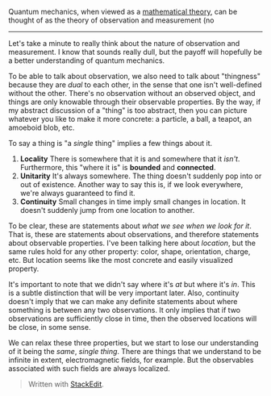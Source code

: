 Quantum mechanics, when viewed as a [mathematical theory](https://en.wikipedia.org/wiki/Mathematical_theory), can be thought of as the theory of observation and measurement (no

---

Let's take a minute to really think about the nature of observation and measurement. I know that sounds really dull, but the payoff will hopefully be a better understanding of quantum mechanics.

To be able to talk about observation, we also need to talk about "thingness" because they are *dual* to each other, in the sense that one isn't well-defined without the other. There's no observation without an observed object, and things are only knowable through their observable properties. By the way, if my abstract discussion of a "thing" is too abstract, then you can picture whatever you like to make it more concrete: a particle, a ball, a teapot, an amoeboid blob, etc.

To say a thing is "a *single* thing" implies a few things about it. 
1. **Locality**
There is somewhere that it is and somewhere that it *isn't*. Furthermore, this "where it is" is **bounded** and **connected**.
2. **Unitarity**
It's always somewhere. The thing doesn't suddenly pop into or out of existence. Another way to say this is, if we look everywhere, we're always guaranteed to find it.
3. **Continuity**
Small changes in time imply small changes in location. It doesn't suddenly jump from one location to another.

To be clear, these are statements about *what we see when we look for it*. That is, these are statements about observations, and therefore statements about observable properties. I've been talking here about *location*, but the same rules hold for any other property: color, shape, orientation, charge, etc. But location seems like the most concrete and easily visualized property.

It's important to note that we didn't say where it's *at* but where it's *in*. This is a subtle distinction that will be very important later. Also, continuity doesn't imply that we can make any definite statements about where something is between any two observations. It only implies that if two observations are sufficiently close in time, then the observed locations will be close, in some sense.

We can relax these three properties, but we start to lose our understanding of it being the *same*, *single* *thing*. There are things that we understand to be infinite in extent, electromagnetic fields, for example. But the observables associated with such fields are always localized.



> Written with [StackEdit](https://stackedit.io/).
<!--stackedit_data:
eyJoaXN0b3J5IjpbLTgzNTg0NTAwMywxNTUzNjU0MjksMTAyMD
AxMjU4MiwtOTI3NDczNTE3LC0xMzUwODc5MzAzLC01NjU0ODU2
NDgsLTE5NTk2MDE3MDMsLTEwMDUyOTk1MjYsNTYxOTc1MzkwLC
0xNDE3OTEyNzI4LC0xOTc0MTgyMDYwLC01NjYyNzcxNDYsLTE5
NDQxOTY4NzRdfQ==
-->